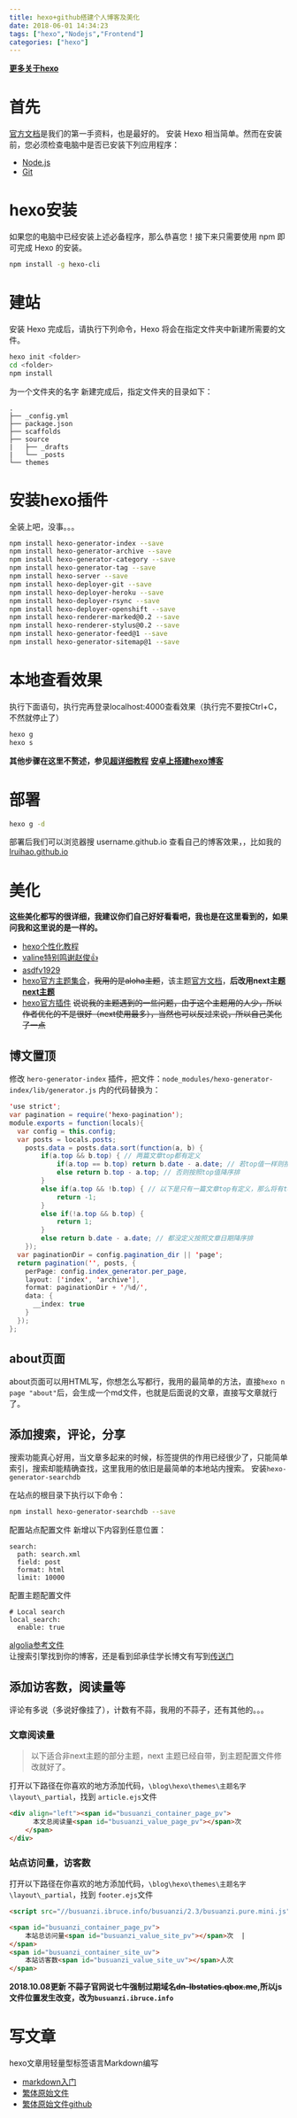 ```yaml
---
title: hexo+github搭建个人博客及美化
date: 2018-06-01 14:34:23
tags: ["hexo","Nodejs","Frontend"]
categories: ["hexo"]
---
```


**[更多关于hexo](/categories/hexo/)**

# 首先
[官方文档](https://hexo.io/zh-cn/docs/index.html)是我们的第一手资料，也是最好的。
安装 Hexo 相当简单。然而在安装前，您必须检查电脑中是否已安装下列应用程序：
* [Node.js](https://nodejs.org/en/)
* [Git](https://git-scm.com/)

# hexo安装
如果您的电脑中已经安装上述必备程序，那么恭喜您！接下来只需要使用 npm 即可完成 Hexo 的安装。
```bash
npm install -g hexo-cli
```
# 建站
安装 Hexo 完成后，请执行下列命令，Hexo 将会在指定文件夹中新建所需要的文件。
```bash
hexo init <folder>
cd <folder>
npm install
```
<folder>为一个文件夹的名字
新建完成后，指定文件夹的目录如下：
```
.
├── _config.yml
├── package.json
├── scaffolds
├── source
|   ├── _drafts
|   └── _posts
└── themes
```
# 安装hexo插件
全装上吧，没事。。。
```bash
npm install hexo-generator-index --save
npm install hexo-generator-archive --save
npm install hexo-generator-category --save
npm install hexo-generator-tag --save
npm install hexo-server --save
npm install hexo-deployer-git --save
npm install hexo-deployer-heroku --save
npm install hexo-deployer-rsync --save
npm install hexo-deployer-openshift --save
npm install hexo-renderer-marked@0.2 --save
npm install hexo-renderer-stylus@0.2 --save
npm install hexo-generator-feed@1 --save
npm install hexo-generator-sitemap@1 --save
```
# 本地查看效果
执行下面语句，执行完再登录localhost:4000查看效果（执行完不要按Ctrl+C，不然就停止了）
```bash
hexo g
hexo s
```
**其他步骤在这里不赘述，参见[超详细教程](https://my.oschina.net/ryaneLee/blog/638440)**
**[安卓上搭建hexo博客](https://lruihao.cn/posts/termux/)**

# 部署
```bash
hexo g -d
```
部署后我们可以浏览器搜 username.github.io 查看自己的博客效果，，比如我的[lruihao.github.io](https://lruihao.github.io/)

# 美化

**这些美化都写的很详细，我建议你们自己好好看看吧，我也是在这里看到的，如果问我和这里说的是一样的。**
- [hexo个性化教程](/categories/hexo/)
- [valine特别鸣谢赵俊👍](http://www.zhaojun.im)
- [asdfv1929](https://asdfv1929.github.io/tags/Hexo/)
- [hexo官方主题集合](https://hexo.io/themes/)，~~我用的是aloha主题~~，该主题[官方文档](https://github.com/henryhuang/hexo-theme-aloha/wiki/zh_CN)，**后改用next主题[next主题](https://theme-next.iissnan.com/)**
- [hexo官方插件](https://hexo.io/plugins)
~~说说我的主题遇到的一些问题，由于这个主题用的人少，所以作者优化的不是很好（next使用最多），当然也可以反过来说，所以自己美化了一点~~
## 博文置顶
修改 `hero-generator-index` 插件，把文件：`node_modules/hexo-generator-index/lib/generator.js` 内的代码替换为：
```java
'use strict';
var pagination = require('hexo-pagination');
module.exports = function(locals){
  var config = this.config;
  var posts = locals.posts;
    posts.data = posts.data.sort(function(a, b) {
        if(a.top && b.top) { // 两篇文章top都有定义
            if(a.top == b.top) return b.date - a.date; // 若top值一样则按照文章日期降序排
            else return b.top - a.top; // 否则按照top值降序排
        }
        else if(a.top && !b.top) { // 以下是只有一篇文章top有定义，那么将有top的排在前面（这里用异或操作居然不行233）
            return -1;
        }
        else if(!a.top && b.top) {
            return 1;
        }
        else return b.date - a.date; // 都没定义按照文章日期降序排
    });
  var paginationDir = config.pagination_dir || 'page';
  return pagination('', posts, {
    perPage: config.index_generator.per_page,
    layout: ['index', 'archive'],
    format: paginationDir + '/%d/',
    data: {
      __index: true
    }
  });
};
```
## about页面

about页面可以用HTML写，你想怎么写都行，我用的最简单的方法，直接`hexo n page "about"`后，会生成一个md文件，也就是后面说的文章，直接写文章就行了。

## 添加搜索，评论，分享

搜索功能真心好用，当文章多起来的时候，标签提供的作用已经很少了，只能简单索引，搜索却能精确查找，这里我用的依旧是最简单的本地站内搜索。
安装`hexo-generator-searchdb`

在站点的根目录下执行以下命令：
```bash
npm install hexo-generator-searchdb --save
```
配置站点配置文件
新增以下内容到任意位置：
```
search:
  path: search.xml
  field: post
  format: html
  limit: 10000
```
配置主题配置文件
```
# Local search
local_search:
  enable: true
```
[algolia参考文件](https://blog.naaln.com/2016/07/hexo-with-algolia/)  
让搜索引擎找到你的博客，还是看到邱承佳学长博文有写到[传送门](https://blog.csdn.net/qq_26891045/article/details/51280470)

## 添加访客数，阅读量等
评论有多说（多说好像挂了），计数有不蒜，我用的不蒜子，还有其他的。。。

###  文章阅读量
> 以下适合非next主题的部分主题，next 主题已经自带，到主题配置文件修改就好了。

打开以下路径在你喜欢的地方添加代码，`\blog\hexo\themes\主题名字\layout\_partial`，找到 `article.ejs`文件
```html
<div align="left"><span id="busuanzi_container_page_pv">
      本文总阅读量<span id="busuanzi_value_page_pv"></span>次
    </span>
</div>
```
### 站点访问量，访客数
打开以下路径在你喜欢的地方添加代码，`\blog\hexo\themes\主题名字\layout\_partial`，找到 `footer.ejs`文件
```html
<script src="//busuanzi.ibruce.info/busuanzi/2.3/busuanzi.pure.mini.js" async defer></script>

<span id="busuanzi_container_page_pv">
    本站总访问量<span id="busuanzi_value_site_pv"></span>次  |  
</span>
<span id="busuanzi_container_site_uv">
	本站访客数<span id="busuanzi_value_site_uv"></span>人次
</span>
```
**2018.10.08更新
不蒜子官网说七牛强制过期域名~~dn-lbstatics.qbox.me~~,所以js文件位置发生改变，改为`busuanzi.ibruce.info`**

# 写文章
hexo文章用轻量型标签语言Markdown编写
* [markdown入门](https://sspai.com/post/25137)
* [繁体原始文件](https://markdown.tw/)
* [繁体原始文件github](https://github.com/othree/markdown-syntax-zhtw/blob/master/syntax.md)